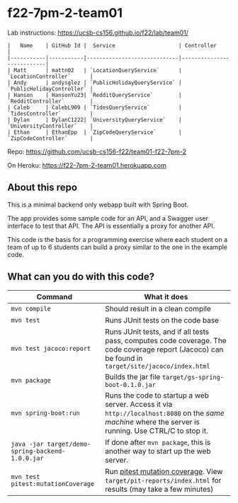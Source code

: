 # f22-7pm-2-team01

Lab instructions: <https://ucsb-cs156.github.io/f22/lab/team01/>

```
|   Name    | GitHub Id |  Service                    | Controller                |
|-----------|-----------|-----------------------------|---------------------------|
| Matt      | mattn02   | `LocationQueryService`      | `LocationController`      |
| Andy      | andysglez | `PublicHolidayQueryService` | `PublicHolidayController` |
| Hanson    | HansonYu23| `RedditQueryService`        | `RedditController`        |
| Caleb     | CalebL909 | `TidesQueryService`         | `TidesController`         |
| Dylan     | DylanC1222| `UniversityQueryService`    | `UniversityController`    |
| Ethan     | EthanEpp  | `ZipCodeQueryService`       | `ZipCodeController`       |
```

Repo: https://github.com/ucsb-cs156-f22/team01-f22-7pm-2

On Heroku: https://f22-7pm-2-team01.herokuapp.com

## About this repo

This is a minimal backend only webapp built with Spring Boot.

The app provides some sample code for an API, and a Swagger user interface
to test that API. The API is essentially a proxy for another API.

This code is the basis for a programming exercise where each student on a
team of up to 6 students can build a proxy similar to the one in the example code.

## What can you do with this code?

| Command                                          | What it does                                                                                                                                           |
| ------------------------------------------------ | ------------------------------------------------------------------------------------------------------------------------------------------------------ |
| `mvn compile`                                    | Should result in a clean compile                                                                                                                       |
| `mvn test`                                       | Runs JUnit tests on the code base                                                                                                                      |
| `mvn test jacoco:report`                         | Runs JUnit tests, and if all tests pass, computes code coverage. The code coverage report (Jacoco) can be found in `target/site/jacoco/index.html`     |
| `mvn package`                                    | Builds the jar file `target/gs-spring-boot-0.1.0.jar`                                                                                                  |
| `mvn spring-boot:run`                            | Runs the code to startup a web server. Access it via `http://localhost:8080` on the _same machine_ where the server is running. Use CTRL/C to stop it. |
| `java -jar target/demo-spring-backend-1.0.0.jar` | If done after `mvn package`, this is another way to start up the web server.                                                                           |
| `mvn test pitest:mutationCoverage`               | Run [pitest mutation coverage](https://pitest.org). View `target/pit-reports/index.html` for results (may take a few minutes)                          |

